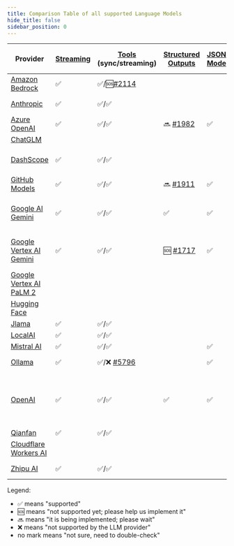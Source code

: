 ```yaml
---
title: Comparison Table of all supported Language Models
hide_title: false
sidebar_position: 0
---
```


| Provider                                                                         | [Streaming](/tutorials/response-streaming) | [Tools](/tutorials/tools) (sync/streaming) | [Structured Outputs](/tutorials/structured-outputs#structured-outputs-1) | [JSON Mode](/tutorials/ai-services#json-mode) | Supported Modalities (Input)   | [Observability](/tutorials/observability) | Local Deployment                                  | Supports Native Image | Comments                    |
|----------------------------------------------------------------------------------|--------------------------------------------|------|--------------------------------------------------------------------------|-----------------------------------------------|--------------------------------|-------------------------------------------|---------------------------------------------------|-----------------------|-----------------------------|
| [Amazon Bedrock](/integrations/language-models/amazon-bedrock)                   | ✅                                          | ✅/🆘[#2114](https://github.com/langchain4j/langchain4j/issues/2114) |                                                                          |                                               | text                           | ✅                                         |                                                   |                       |                             |
| [Anthropic](/integrations/language-models/anthropic)                             | ✅                                          | ✅/✅  |                                                                          |                                               | text, image                    |                                           |                                                   | ✅                     |                             |
| [Azure OpenAI](/integrations/language-models/azure-open-ai)                      | ✅                                          | ✅/✅  | 🔜 [#1982](https://github.com/langchain4j/langchain4j/pull/1982)         | ✅                                             | text, image                    | ✅                                         |                                                   |                       |                             |
| [ChatGLM](/integrations/language-models/chatglm)                                 |                                            |      |                                                                          |                                               | text                           |                                           |                                                   |                       |                             |
| [DashScope](/integrations/language-models/dashscope)                             | ✅                                          | ✅/✅  |                                                                          |                                               | text, image, audio             | ✅                                         |                                                   |                       |                             |
| [GitHub Models](/integrations/language-models/github-models)                     | ✅                                          | ✅/✅  | 🔜 [#1911](https://github.com/langchain4j/langchain4j/issues/1911)       | ✅                                             | text                           | ✅                                         |                                                   |                       |                             |
| [Google AI Gemini](/integrations/language-models/google-ai-gemini)               | ✅                                          | ✅/✅  | ✅                                                                        | ✅                                             | text, image, audio, video, PDF | ✅                                         |                                                   |                       |                             |
| [Google Vertex AI Gemini](/integrations/language-models/google-vertex-ai-gemini) | ✅                                          | ✅/✅  | 🆘 [#1717](https://github.com/langchain4j/langchain4j/issues/1717)       | ✅                                             | text, image, audio, video, PDF | ✅                                         |                                                   |                       |                             |
| [Google Vertex AI PaLM 2](/integrations/language-models/google-palm)             |                                            |      |                                                                          |                                               | text                           |                                           |                                                   | ✅                     |                             |
| [Hugging Face](/integrations/language-models/hugging-face)                       |                                            |      |                                                                          |                                               | text                           |                                           |                                                   |                       |                             |
| [Jlama](/integrations/language-models/jlama)                                     | ✅                                          | ✅/✅ |                                                                          |                                               | text                           |                                           | ✅                                                 | ✅                     |                             |
| [LocalAI](/integrations/language-models/local-ai)                                | ✅                                          | ✅/✅  |                                                                          |                                               | text                           |                                           | ✅                                                 |                       |                             |
| [Mistral AI](/integrations/language-models/mistral-ai)                           | ✅                                          | ✅/✅  |                                                                          | ✅                                             | text                           |                                           |                                                   |                       |                             |
| [Ollama](/integrations/language-models/ollama)                                   | ✅                                          | ✅/❌ [#5796](https://github.com/ollama/ollama/issues/5796) |                                                                          | ✅                                             | text, image                    | ✅                                         | ✅                                                 |                       |                             |
| [OpenAI](/integrations/language-models/open-ai)                                  | ✅                                          | ✅/✅  | ✅                                                                        | ✅                                             | text, image                    | ✅                                         | Compatible with: Ollama, LM Studio, GPT4All, etc. | ✅                     | Compatible with: Groq, etc. |
| [Qianfan](/integrations/language-models/qianfan)                                 | ✅                                          | ✅/✅  |                                                                          |                                               | text                           |                                           |                                                   |                       |                             |
| [Cloudflare Workers AI](/integrations/language-models/workers-ai)                |                                            |      |                                                                          |                                               | text                           |                                           |                                                   |                       |                             |
| [Zhipu AI](/integrations/language-models/zhipu-ai)                               | ✅                                          | ✅/✅  |                                                                          |                                               | text, image                    | ✅                                         |                                                   |                       |                             |

Legend:

- ✅ means "supported"
- 🆘 means "not supported yet; please help us implement it"
- 🔜 means "it is being implemented; please wait"
- ❌ means "not supported by the LLM provider"
- no mark means "not sure, need to double-check"
